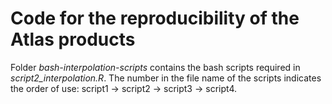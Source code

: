 # Code for the reproducibility of the Atlas products

Folder *bash-interpolation-scripts* contains the bash scripts required in *script2_interpolation.R*.
The number in the file name of the scripts indicates the order of use: script1 -> script2 -> script3 -> script4.
